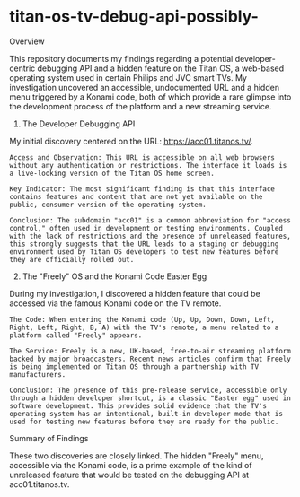 # titan-os-tv-debug-api-possibly-

Overview

This repository documents my findings regarding a potential developer-centric debugging API and a hidden feature on the Titan OS, a web-based operating system used in certain Philips and JVC smart TVs. My investigation uncovered an accessible, undocumented URL and a hidden menu triggered by a Konami code, both of which provide a rare glimpse into the development process of the platform and a new streaming service.

1. The Developer Debugging API

My initial discovery centered on the URL: https://acc01.titanos.tv/.

    Access and Observation: This URL is accessible on all web browsers without any authentication or restrictions. The interface it loads is a live-looking version of the Titan OS home screen.

    Key Indicator: The most significant finding is that this interface contains features and content that are not yet available on the public, consumer version of the operating system.

    Conclusion: The subdomain "acc01" is a common abbreviation for "access control," often used in development or testing environments. Coupled with the lack of restrictions and the presence of unreleased features, this strongly suggests that the URL leads to a staging or debugging environment used by Titan OS developers to test new features before they are officially rolled out.

2. The "Freely" OS and the Konami Code Easter Egg

During my investigation, I discovered a hidden feature that could be accessed via the famous Konami code on the TV remote.

    The Code: When entering the Konami code (Up, Up, Down, Down, Left, Right, Left, Right, B, A) with the TV's remote, a menu related to a platform called "Freely" appears.

    The Service: Freely is a new, UK-based, free-to-air streaming platform backed by major broadcasters. Recent news articles confirm that Freely is being implemented on Titan OS through a partnership with TV manufacturers.

    Conclusion: The presence of this pre-release service, accessible only through a hidden developer shortcut, is a classic "Easter egg" used in software development. This provides solid evidence that the TV's operating system has an intentional, built-in developer mode that is used for testing new features before they are ready for the public.

Summary of Findings

These two discoveries are closely linked. The hidden "Freely" menu, accessible via the Konami code, is a prime example of the kind of unreleased feature that would be tested on the debugging API at acc01.titanos.tv.
